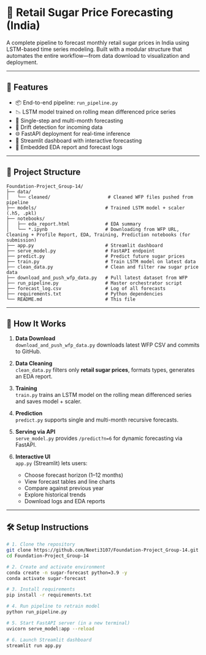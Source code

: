 # 🧂 Retail Sugar Price Forecasting (India)

A complete pipeline to forecast monthly retail sugar prices in India using LSTM-based time series modeling. Built with a modular structure that automates the entire workflow—from data download to visualization and deployment.

---

## 🚀 Features

- 📦 End-to-end pipeline: `run_pipeline.py`
- 📉 LSTM model trained on rolling mean differenced price series
- 🔮 Single-step and multi-month forecasting
- 🧠 Drift detection for incoming data
- 🌐 FastAPI deployment for real-time inference
- 🎨 Streamlit dashboard with interactive forecasting
- 📄 Embedded EDA report and forecast logs

---

## 📁 Project Structure

```
Foundation-Project_Group-14/
├── data/
│   └── cleaned/                     # Cleaned WFP files pushed from pipeline
├── models/                         # Trained LSTM model + scaler (.h5, .pkl)
├── notebooks/
│   ├── eda_report.html             # EDA summary
│   └── *.ipynb                     # Downloading from WFP URL, Cleaning + Profile Report, EDA, Training, Prediction notebooks (for submission)
├── app.py                          # Streamlit dashboard
├── serve_model.py                  # FastAPI endpoint
├── predict.py                      # Predict future sugar prices
├── train.py                        # Train LSTM model on latest data
├── clean_data.py                   # Clean and filter raw sugar price data
├── download_and_push_wfp_data.py   # Pull latest dataset from WFP
├── run_pipeline.py                 # Master orchestrator script
├── forecast_log.csv                # Log of all forecasts
├── requirements.txt                # Python dependencies
└── README.md                       # This file
```



---

## 🧩 How It Works

1. **Data Download**  
   `download_and_push_wfp_data.py` downloads latest WFP CSV and commits to GitHub.

2. **Data Cleaning**  
   `clean_data.py` filters only **retail sugar prices**, formats types, generates an EDA report.

3. **Training**  
   `train.py` trains an LSTM model on the rolling mean differenced series and saves model + scaler.

4. **Prediction**  
   `predict.py` supports single and multi-month recursive forecasts.

5. **Serving via API**  
   `serve_model.py` provides `/predict?n=6` for dynamic forecasting via FastAPI.

6. **Interactive UI**  
   `app.py` (Streamlit) lets users:
   - Choose forecast horizon (1–12 months)
   - View forecast tables and line charts
   - Compare against previous year
   - Explore historical trends
   - Download logs and EDA reports

---

## 🛠️ Setup Instructions

```bash
# 1. Clone the repository
git clone https://github.com/Neeti3107/Foundation-Project_Group-14.git
cd Foundation-Project_Group-14

# 2. Create and activate environment
conda create -n sugar-forecast python=3.9 -y
conda activate sugar-forecast

# 3. Install requirements
pip install -r requirements.txt

# 4. Run pipeline to retrain model
python run_pipeline.py

# 5. Start FastAPI server (in a new terminal)
uvicorn serve_model:app --reload

# 6. Launch Streamlit dashboard
streamlit run app.py

